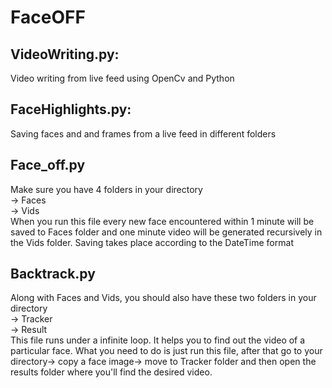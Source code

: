 # FaceOFF
## VideoWriting.py: 
Video writing from live feed using OpenCv and Python

## FaceHighlights.py:
Saving faces and and frames from a live feed in different folders

## Face_off.py
Make sure you have 4 folders in your directory<br>
-> Faces<br>
-> Vids<br>
When you run this file every new face encountered within 1 minute will be saved to Faces folder and one minute video will be generated recursively in the Vids folder. Saving takes place according to the DateTime format

## Backtrack.py
Along with Faces and Vids, you should also have these two folders in your directory<br>
-> Tracker<br>
-> Result<br>
This file runs under a infinite loop. It helps you to find out the video of a particular face. What you need to do is just run this file, after that go to your directory-> copy a face image-> move to Tracker folder and then open the results folder where you'll find the desired video.

